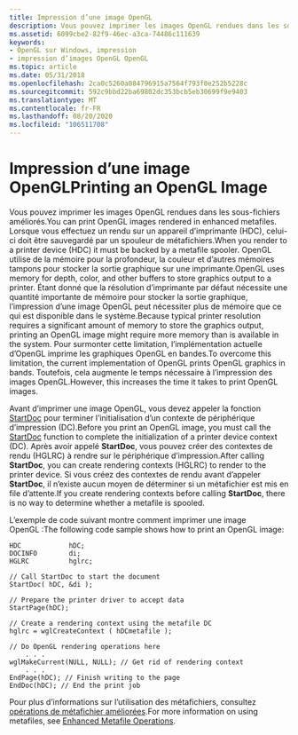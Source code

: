 ```yaml
---
title: Impression d’une image OpenGL
description: Vous pouvez imprimer les images OpenGL rendues dans les sous-fichiers améliorés.
ms.assetid: 6099cbe2-82f9-46ec-a3ca-74486c111639
keywords:
- OpenGL sur Windows, impression
- impression d’images OpenGL OpenGL
ms.topic: article
ms.date: 05/31/2018
ms.openlocfilehash: 2ca0c5260a084796915a7564f793f0e252b5228c
ms.sourcegitcommit: 592c9bbd22ba69802dc353bcb5eb30699f9e9403
ms.translationtype: MT
ms.contentlocale: fr-FR
ms.lasthandoff: 08/20/2020
ms.locfileid: "106511708"
---
```

# <a name="printing-an-opengl-image"></a><span data-ttu-id="97641-105">Impression d’une image OpenGL</span><span class="sxs-lookup"><span data-stu-id="97641-105">Printing an OpenGL Image</span></span>

<span data-ttu-id="97641-106">Vous pouvez imprimer les images OpenGL rendues dans les sous-fichiers améliorés.</span><span class="sxs-lookup"><span data-stu-id="97641-106">You can print OpenGL images rendered in enhanced metafiles.</span></span> <span data-ttu-id="97641-107">Lorsque vous effectuez un rendu sur un appareil d’imprimante (HDC), celui-ci doit être sauvegardé par un spouleur de métafichiers.</span><span class="sxs-lookup"><span data-stu-id="97641-107">When you render to a printer device (HDC) it must be backed by a metafile spooler.</span></span> <span data-ttu-id="97641-108">OpenGL utilise de la mémoire pour la profondeur, la couleur et d’autres mémoires tampons pour stocker la sortie graphique sur une imprimante.</span><span class="sxs-lookup"><span data-stu-id="97641-108">OpenGL uses memory for depth, color, and other buffers to store graphics output to a printer.</span></span> <span data-ttu-id="97641-109">Étant donné que la résolution d’imprimante par défaut nécessite une quantité importante de mémoire pour stocker la sortie graphique, l’impression d’une image OpenGL peut nécessiter plus de mémoire que ce qui est disponible dans le système.</span><span class="sxs-lookup"><span data-stu-id="97641-109">Because typical printer resolution requires a significant amount of memory to store the graphics output, printing an OpenGL image might require more memory than is available in the system.</span></span> <span data-ttu-id="97641-110">Pour surmonter cette limitation, l’implémentation actuelle d’OpenGL imprime les graphiques OpenGL en bandes.</span><span class="sxs-lookup"><span data-stu-id="97641-110">To overcome this limitation, the current implementation of OpenGL prints OpenGL graphics in bands.</span></span> <span data-ttu-id="97641-111">Toutefois, cela augmente le temps nécessaire à l’impression des images OpenGL.</span><span class="sxs-lookup"><span data-stu-id="97641-111">However, this increases the time it takes to print OpenGL images.</span></span>

<span data-ttu-id="97641-112">Avant d’imprimer une image OpenGL, vous devez appeler la fonction [StartDoc](/windows/desktop/api/wingdi/nf-wingdi-startdoca) pour terminer l’initialisation d’un contexte de périphérique d’impression (DC).</span><span class="sxs-lookup"><span data-stu-id="97641-112">Before you print an OpenGL image, you must call the [StartDoc](/windows/desktop/api/wingdi/nf-wingdi-startdoca) function to complete the initialization of a printer device context (DC).</span></span> <span data-ttu-id="97641-113">Après avoir appelé **StartDoc**, vous pouvez créer des contextes de rendu (HGLRC) à rendre sur le périphérique d’impression.</span><span class="sxs-lookup"><span data-stu-id="97641-113">After calling **StartDoc**, you can create rendering contexts (HGLRC) to render to the printer device.</span></span> <span data-ttu-id="97641-114">Si vous créez des contextes de rendu avant d’appeler **StartDoc**, il n’existe aucun moyen de déterminer si un métafichier est mis en file d’attente.</span><span class="sxs-lookup"><span data-stu-id="97641-114">If you create rendering contexts before calling **StartDoc**, there is no way to determine whether a metafile is spooled.</span></span>

<span data-ttu-id="97641-115">L’exemple de code suivant montre comment imprimer une image OpenGL :</span><span class="sxs-lookup"><span data-stu-id="97641-115">The following code sample shows how to print an OpenGL image:</span></span>

``` syntax
HDC            hDC;
DOCINFO        di;
HGLRC          hglrc;

// Call StartDoc to start the document 
StartDoc( hDC, &di );

// Prepare the printer driver to accept data 
StartPage(hDC);

// Create a rendering context using the metafile DC 
hglrc = wglCreateContext ( hDCmetafile );

// Do OpenGL rendering operations here 
    . . .
wglMakeCurrent(NULL, NULL); // Get rid of rendering context 
    . . .
EndPage(hDC); // Finish writing to the page 
EndDoc(hDC); // End the print job
```

<span data-ttu-id="97641-116">Pour plus d’informations sur l’utilisation des métafichiers, consultez [opérations de métafichier améliorées](/windows/desktop/gdi/enhanced-metafile-operations).</span><span class="sxs-lookup"><span data-stu-id="97641-116">For more information on using metafiles, see [Enhanced Metafile Operations](/windows/desktop/gdi/enhanced-metafile-operations).</span></span>

 

 